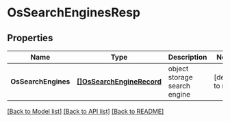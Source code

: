 # OsSearchEnginesResp

## Properties
Name | Type | Description | Notes
------------ | ------------- | ------------- | -------------
**OsSearchEngines** | [**[]OsSearchEngineRecord**](OSSearchEngineRecord.md) | object storage search engine | [default to null]

[[Back to Model list]](../README.md#documentation-for-models) [[Back to API list]](../README.md#documentation-for-api-endpoints) [[Back to README]](../README.md)


